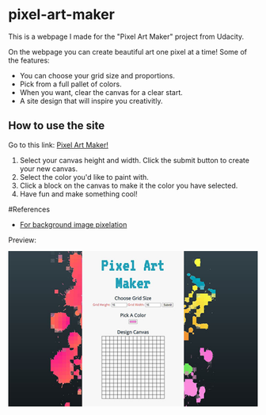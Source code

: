 # pixel-art-maker

This is a webpage I made for the "Pixel Art Maker" project from Udacity.

On the webpage you can create beautiful art one pixel at a time!
Some of the features:
* You can choose your grid size and proportions.
* Pick from a full pallet of colors.
* When you want, clear the canvas for a clear start.
* A site design that will inspire you creativitly.  

## How to use the site
Go to this link: [Pixel Art Maker!](https://briansegs.github.io/pixel-art-maker/)
1. Select your canvas height and width. Click the submit button to create your new canvas. 
2. Select the color you'd like to paint with.
3. Click a block on the canvas to make it the color you have selected.
4. Have fun and make something cool! 
  

#References

* [For background image pixelation](https://onlinepngtools.com/pixelate-png)

Preview:

![small-art](https://github.com/briansegs/pixel-art-maker/blob/main/site-art-small.jpg?raw=true)
